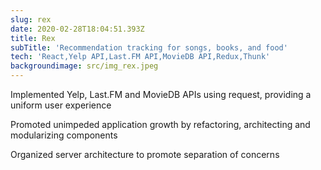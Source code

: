 ```yaml
---
slug: rex
date: 2020-02-28T18:04:51.393Z
title: Rex
subTitle: 'Recommendation tracking for songs, books, and food'
tech: 'React,Yelp API,Last.FM API,MovieDB API,Redux,Thunk'
backgroundimage: src/img_rex.jpeg
---
```

Implemented Yelp, Last.FM and MovieDB APIs using request, providing a uniform user experience 

Promoted unimpeded application growth by refactoring, architecting and modularizing components

Organized server architecture to promote separation of concerns
